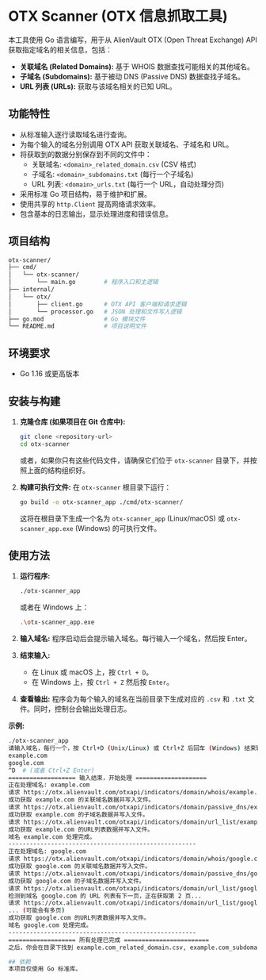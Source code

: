 # OTX Scanner (OTX 信息抓取工具)

本工具使用 Go 语言编写，用于从 AlienVault OTX (Open Threat Exchange) API 获取指定域名的相关信息，包括：

*   **关联域名 (Related Domains):** 基于 WHOIS 数据查找可能相关的其他域名。
*   **子域名 (Subdomains):** 基于被动 DNS (Passive DNS) 数据查找子域名。
*   **URL 列表 (URLs):** 获取与该域名相关的已知 URL。

## 功能特性

*   从标准输入逐行读取域名进行查询。
*   为每个输入的域名分别调用 OTX API 获取关联域名、子域名和 URL。
*   将获取到的数据分别保存到不同的文件中：
    *   关联域名: `<domain>_related_domain.csv` (CSV 格式)
    *   子域名: `<domain>_subdomains.txt` (每行一个子域名)
    *   URL 列表: `<domain>_urls.txt` (每行一个 URL，自动处理分页)
*   采用标准 Go 项目结构，易于维护和扩展。
*   使用共享的 `http.Client` 提高网络请求效率。
*   包含基本的日志输出，显示处理进度和错误信息。

## 项目结构
```bash
otx-scanner/
├── cmd/
│   └── otx-scanner/
│       └── main.go        # 程序入口和主逻辑
├── internal/
│   └── otx/
│       ├── client.go      # OTX API 客户端和请求逻辑
│       └── processor.go   # JSON 处理和文件写入逻辑
├── go.mod                 # Go 模块文件
└── README.md              # 项目说明文件
```


## 环境要求

*   Go 1.16 或更高版本

## 安装与构建

1.  **克隆仓库 (如果项目在 Git 仓库中):**
    ```bash
    git clone <repository-url>
    cd otx-scanner
    ```
    或者，如果你只有这些代码文件，请确保它们位于 `otx-scanner` 目录下，并按照上面的结构组织好。

2.  **构建可执行文件:**
    在 `otx-scanner` 根目录下运行：
    ```bash
    go build -o otx-scanner_app ./cmd/otx-scanner/
    ```
    这将在根目录下生成一个名为 `otx-scanner_app` (Linux/macOS) 或 `otx-scanner_app.exe` (Windows) 的可执行文件。

## 使用方法

1.  **运行程序:**
    ```bash
    ./otx-scanner_app
    ```
    或者在 Windows 上：
    ```bash
    .\otx-scanner_app.exe
    ```

2.  **输入域名:**
    程序启动后会提示输入域名。每行输入一个域名，然后按 Enter。

3.  **结束输入:**
    *   在 Linux 或 macOS 上，按 `Ctrl + D`。
    *   在 Windows 上，按 `Ctrl + Z` 然后按 `Enter`。

4.  **查看输出:**
    程序会为每个输入的域名在当前目录下生成对应的 `.csv` 和 `.txt` 文件。同时，控制台会输出处理日志。

**示例:**

```bash
./otx-scanner_app
请输入域名，每行一个，按 Ctrl+D (Unix/Linux) 或 Ctrl+Z 后回车 (Windows) 结束输入:
example.com
google.com
^D  # (或者 Ctrl+Z Enter)
=================== 输入结束，开始处理 ====================
正在处理域名: example.com
请求 https://otx.alienvault.com/otxapi/indicators/domain/whois/example.com | 状态码: 200
成功获取 example.com 的关联域名数据并写入文件。
请求 https://otx.alienvault.com/otxapi/indicators/domain/passive_dns/example.com | 状态码: 200
成功获取 example.com 的子域名数据并写入文件。
请求 https://otx.alienvault.com/otxapi/indicators/domain/url_list/example.com?limit=500&page=1 | 状态码: 200
成功获取 example.com 的URL列表数据并写入文件。
域名 example.com 处理完成。
-----------------------------------------------------
正在处理域名: google.com
请求 https://otx.alienvault.com/otxapi/indicators/domain/whois/google.com | 状态码: 200
成功获取 google.com 的关联域名数据并写入文件。
请求 https://otx.alienvault.com/otxapi/indicators/domain/passive_dns/google.com | 状态码: 200
成功获取 google.com 的子域名数据并写入文件。
请求 https://otx.alienvault.com/otxapi/indicators/domain/url_list/google.com?limit=500&page=1 | 状态码: 200
检测到域名 google.com 的 URL 列表有下一页，正在获取第 2 页...
请求 https://otx.alienvault.com/otxapi/indicators/domain/url_list/google.com?limit=500&page=2 | 状态码: 200
... (可能会有多页)
成功获取 google.com 的URL列表数据并写入文件。
域名 google.com 处理完成。
-----------------------------------------------------
=================== 所有处理已完成 ========================
之后，你会在目录下找到 example.com_related_domain.csv, example.com_subdomains.txt, example.com_urls.txt, google.com_related_domain.csv, google.com_subdomains.txt, google.com_urls.txt 等文件。

## 依赖
本项目仅使用 Go 标准库。
